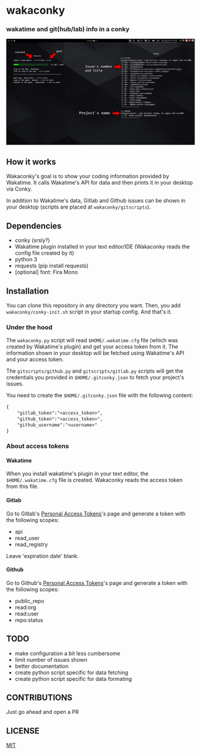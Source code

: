 # wakaconky
### wakatime and git(hub/lab) info in a conky

![screenshot](assets/screenshot.57.jpg)

## How it works

Wakaconky's goal is to show your coding information provided by Wakatime. It calls Wakatime's API for data and then prints it in your desktop via Conky.

In addition to Wakatime's data, Gitlab and Github issues can be shown in your desktop (scripts are placed at `wakaconky/gitscripts`).

## Dependencies

- conky (srsly?)
- Wakatime plugin installed in your text editor/IDE (Wakaconky reads the config file created by it)
- python 3
- requests (pip install requests)
- [optional] font: Fira Mono

## Installation

You can clone this repository in any directory you want. Then, you add `wakaconky/conky-init.sh` script in your startup config.
And that's it.

### Under the hood

The `wakaconky.py` script will read `$HOME/.wakatime.cfg` file (which was created by Wakatime's plugin) and get your access token from it.
The information shown in your desktop will be fetched using Wakatime's API and your access token.

The `gitscripts/github.py` and `gitscripts/gitlab.py` scripts will get the credentials you provided in `$HOME/.gitconky.json` to fetch your project's issues.

You need to create the `$HOME/.gitconky.json` file with the following content: 

```
{
    "gitlab_token":"<access_token>",
    "github_token":"<access_token>",
    "github_username":"<username>"
}

```

### About access tokens

#### Wakatime

When you install wakatime's plugin in your text editor, the `$HOME/.wakatime.cfg` file is created. Wakaconky reads the
access token from this file.

#### Gitlab

Go to Gitlab's [Personal Access Tokens](https://gitlab.com/profile/personal_access_tokens)'s page and generate a token with the following scopes:

- api
- read_user
- read_registry

Leave 'expiration date' blank.

#### Github

Go to Github's [Personal Access Tokens](https://github.com/settings/tokens)'s page and generate a token with the following scopes:

- public_repo
- read:org
- read:user
- repo:status

## TODO

- make configuration a bit less cumbersome
- limit number of issues shown
- better documentation
- create python script specific for data fetching
- create python script specific for data formating

## CONTRIBUTIONS

Just go ahead and open a PR

## LICENSE

[MIT](LICENSE)